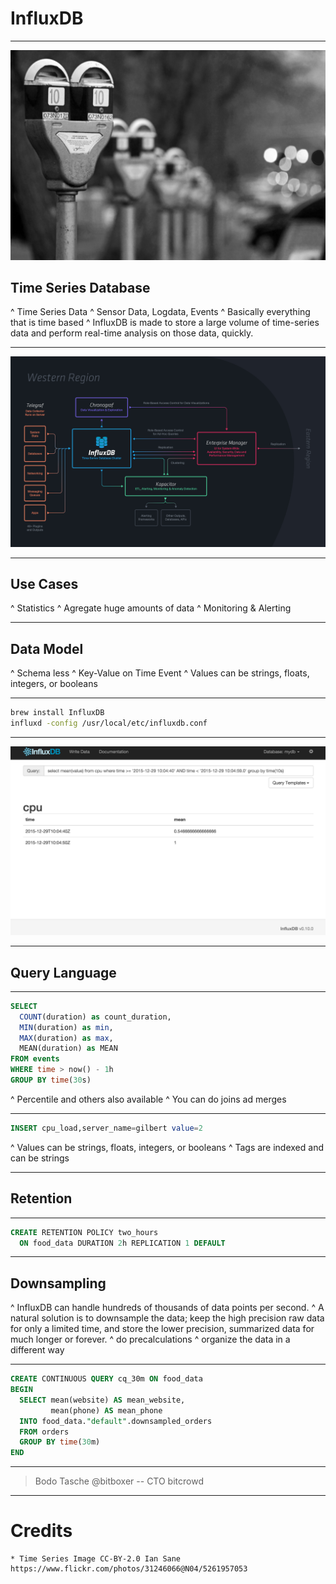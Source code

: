 # InfluxDB

---

![](time.jpg)

## Time Series Database

^ Time Series Data
^ Sensor Data, Logdata, Events
^ Basically everything that is time based
^ InfluxDB is made to store a large volume of time-series data and perform real-time analysis on those data, quickly.

---

![fit](TICK-Stack.png)

---

## Use Cases

^ Statistics
^ Agregate huge amounts of data
^ Monitoring & Alerting

---

## Data Model

^ Schema less
^ Key-Value on Time Event
^ Values can be strings, floats, integers, or booleans

---

```sh
brew install InfluxDB
influxd -config /usr/local/etc/influxdb.conf
```

---

![fit](webadmin.png)

---

## Query Language

---

```SQL
SELECT
  COUNT(duration) as count_duration,
  MIN(duration) as min,
  MAX(duration) as max,
  MEAN(duration) as MEAN
FROM events
WHERE time > now() - 1h
GROUP BY time(30s)
```

^ Percentile and others also available
^ You can do joins ad merges

---

```SQL
INSERT cpu_load,server_name=gilbert value=2
```

^ Values can be strings, floats, integers, or booleans
^ Tags are indexed and can be strings

---

## Retention

---

```SQL
CREATE RETENTION POLICY two_hours
  ON food_data DURATION 2h REPLICATION 1 DEFAULT
```

---

## Downsampling

^ InfluxDB can handle hundreds of thousands of data points per second.
^ A natural solution is to downsample the data; keep the high precision raw data for only a limited time, and store the lower precision, summarized data for much longer or forever.
^ do precalculations
^ organize the data in a different way

---

```SQL
CREATE CONTINUOUS QUERY cq_30m ON food_data
BEGIN
  SELECT mean(website) AS mean_website,
         mean(phone) AS mean_phone
  INTO food_data."default".downsampled_orders
  FROM orders
  GROUP BY time(30m)
END
```

---

> Bodo Tasche
> @bitboxer
-- CTO bitcrowd

---

# Credits

```
* Time Series Image CC-BY-2.0 Ian Sane https://www.flickr.com/photos/31246066@N04/5261957053
```
